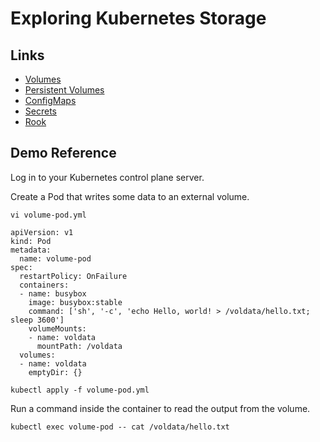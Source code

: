 # Exploring Kubernetes Storage

## Links
- [Volumes](https://kubernetes.io/docs/concepts/storage/volumes/)
- [Persistent Volumes](https://kubernetes.io/docs/concepts/storage/persistent-volumes/)
- [ConfigMaps](https://kubernetes.io/docs/concepts/configuration/configmap/)
- [Secrets](https://kubernetes.io/docs/concepts/configuration/configmap/)
- [Rook](https://rook.io/)

## Demo Reference
Log in to your Kubernetes control plane server.

Create a Pod that writes some data to an external volume.

```
vi volume-pod.yml
```

```
apiVersion: v1
kind: Pod
metadata:
  name: volume-pod
spec:
  restartPolicy: OnFailure
  containers:
  - name: busybox
    image: busybox:stable
    command: ['sh', '-c', 'echo Hello, world! > /voldata/hello.txt; sleep 3600']
    volumeMounts:
    - name: voldata
      mountPath: /voldata
  volumes:
  - name: voldata
    emptyDir: {}
```

```
kubectl apply -f volume-pod.yml
```

Run a command inside the container to read the output from the volume.

```
kubectl exec volume-pod -- cat /voldata/hello.txt
```

